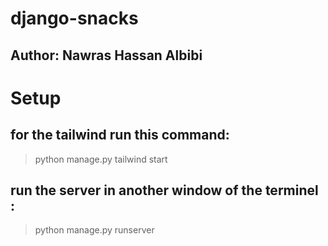 # django-snacks

## Author: Nawras Hassan Albibi

# Setup

## for the tailwind run this command:

> python manage.py tailwind start

## run the server in another window of the terminel :

> python manage.py runserver
